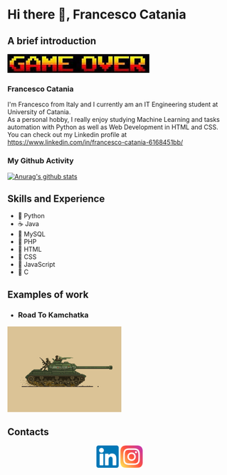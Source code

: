 # Hi there 👋, Francesco Catania

## A brief introduction
![Design and Development](https://github.com/FrancescoCt/RoadToKamchatka/blob/main/gameOver.png)

### Francesco Catania
I'm Francesco from Italy and I currently am an IT Engineering student at University of Catania.\
As a personal hobby, I really enjoy studying Machine Learning and tasks automation with Python as well as Web Development in HTML and CSS.\
You can check out my Linkedin profile at https://www.linkedin.com/in/francesco-catania-6168451bb/

### My Github Activity
[![Anurag's github stats](https://github-readme-stats.vercel.app/api?username=FrancescoCt)](https://github.com/anuraghazra/github-readme-stats)

## Skills and Experience

* 🐍 Python
* ☕ Java
* 📅 MySQL
* 📶 PHP
* 📕 HTML
* 📗 CSS
* 📙 JavaScript
* 📒 C

## Examples of work
* ### Road To Kamchatka
<img src="https://github.com/FrancescoCt/FrancescoCt/blob/main/carro.gif" width="256"/>

## Contacts
<p align="center" >
<img src="https://github.com/FrancescoCt/FrancescoCt/blob/main/linkedin.png" width="50" />
<img src="https://github.com/FrancescoCt/FrancescoCt/blob/main/instagram.png" width="50" />
</p>
<!--
**FrancescoCt/FrancescoCt** is a ✨ _special_ ✨ repository because its `README.md` (this file) appears on your GitHub profile.

Here are some ideas to get you started:

- 🔭 I’m currently working on ...
- 🌱 I’m currently learning ...
- 👯 I’m looking to collaborate on ...
- 🤔 I’m looking for help with ...
- 💬 Ask me about ...
- 📫 How to reach me: ...
- 😄 Pronouns: ...
- ⚡ Fun fact: ...
-->
